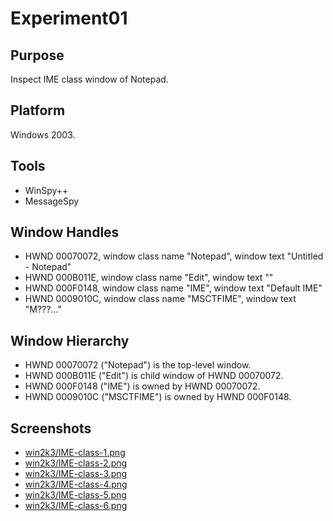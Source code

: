 # Experiment01

## Purpose

Inspect IME class window of Notepad.

## Platform

Windows 2003.

## Tools

- WinSpy++
- MessageSpy

## Window Handles

- HWND 00070072, window class name "Notepad", window text "Untitled - Notepad"
- HWND 000B011E, window class name "Edit", window text ""
- HWND 000F0148, window class name "IME", window text "Default IME"
- HWND 0009010C, window class name "MSCTFIME", window text "M???..."

## Window Hierarchy

- HWND 00070072 ("Notepad") is the top-level window.
- HWND 000B011E ("Edit") is child window of HWND 00070072.
- HWND 000F0148 ("IME") is owned by HWND 00070072.
- HWND 0009010C ("MSCTFIME") is owned by HWND 000F0148.

## Screenshots

- [win2k3/IME-class-1.png](win2k3/IME-class-1.png)
- [win2k3/IME-class-2.png](win2k3/IME-class-2.png)
- [win2k3/IME-class-3.png](win2k3/IME-class-3.png)
- [win2k3/IME-class-4.png](win2k3/IME-class-4.png)
- [win2k3/IME-class-5.png](win2k3/IME-class-5.png)
- [win2k3/IME-class-6.png](win2k3/IME-class-6.png)
